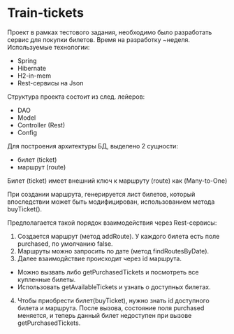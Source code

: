 # Train-tickets

Проект в рамках тестового задания, необходимо было разработать сервис для покупки билетов.
Время на разработку ~неделя.
Используемые технологии:
- Spring
- Hibernate
- H2-in-mem
- Rest-сервисы на Json 

Структура проекта состоит из след. лейеров:

- DAO
- Model
- Controller (Rest)
- Config

Для построения архитектуры БД, выделено 2 сущности:

- билет (ticket)
- маршрут (route)


Билет (ticket) имеет внешний ключ
к маршруту (route) как (Many-to-One)

При создании маршрута, генерируется лист билетов,
который впоследствии может быть модифицирован, использованием метода buyTicket().

Предполагается такой порядок взаимодействия через Rest-сервисы:
1. Создается маршрут (метод addRoute). У каждого билета есть поле purchased, по умолчанию false.
2. Маршруты можно запросить по дате (метод findRoutesByDate).
3. Далее взаимодйствие происходит через id маршрута. 
 * Можно вызвать либо getPurchasedTickets и посмотреть все купленные билеты.
 * Использовать getAvailableTickets и узнать о доступных билетах.
4. Чтобы приобрести билет(buyTicket), нужно знать id доступного билета и маршрута.
После вызова, состояние поля purchased меняется, и теперь данный билет недоступен при вызове getPurchasedTickets.
